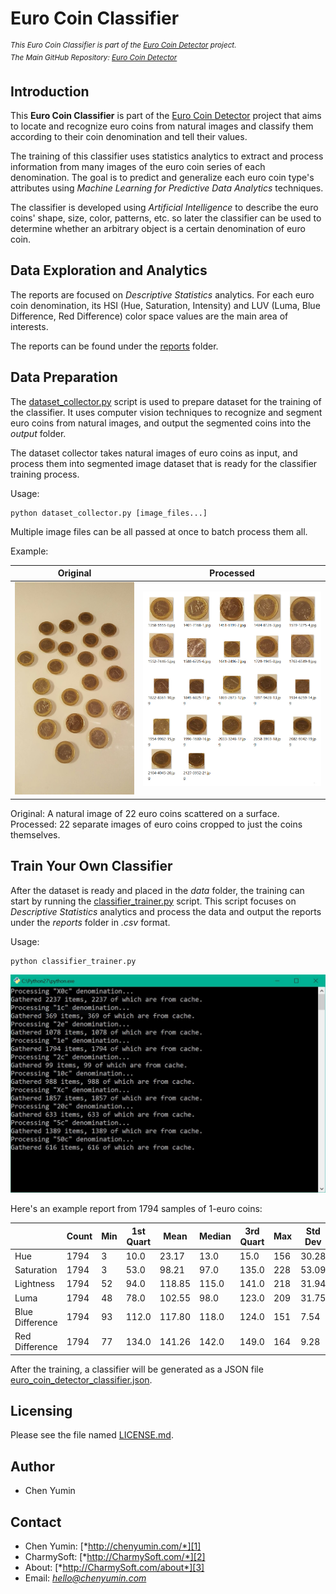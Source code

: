 **Euro Coin Classifier**
========================
<sup>*This Euro Coin Classifier is part of the [Euro Coin Detector][4] project.*</sup>  
<sup>*The Main GitHub Repository: [Euro Coin Detector](https://github.com/chen-yumin/euro-coin-detector)*</sup>  


Introduction
------------------------
This **Euro Coin Classifier** is part of the [Euro Coin Detector][4] project that aims to locate and recognize euro coins from natural images and classify them according to their coin denomination and tell their values.

The training of this classifier uses statistics analytics to extract and process information from many images of the euro coin series of each denomination. The goal is to predict and generalize each euro coin type's attributes using *Machine Learning for Predictive Data Analytics* techniques.

The classifier is developed using *Artificial Intelligence* to describe the euro coins' shape, size, color, patterns, etc. so later the classifier can be used to determine whether an arbitrary object is a certain denomination of euro coin.  


Data Exploration and Analytics
------------------------
The reports are focused on *Descriptive Statistics* analytics. For each euro coin denomination, its HSI (Hue, Saturation, Intensity) and LUV (Luma, Blue Difference, Red Difference) color space values are the main area of interests.  

The reports can be found under the [reports](reports) folder.  


Data Preparation
------------------------
The [dataset_collector.py](dataset_collector.py) script is used to prepare dataset for the training of the classifier. It uses computer vision techniques to recognize and segment euro coins from natural images, and output the segmented coins into the *output* folder.  

The dataset collector takes natural images of euro coins as input, and process them into segmented image dataset that is ready for the classifier training process.  

Usage:

    python dataset_collector.py [image_files...]  

Multiple image files can be all passed at once to batch process them all.

Example:  

| Original | Processed |
| :---: | :---: |
| ![Original](doc/img/dataset-collector-before.jpg) | ![Processed](doc/img/dataset-collector-after.jpg) |

Original: A natural image of 22 euro coins scattered on a surface.  
Processed: 22 separate images of euro coins cropped to just the coins themselves.  


Train Your Own Classifier
------------------------
After the dataset is ready and placed in the *data* folder, the training can start by running the [classifier_trainer.py](classifier_trainer.py) script. This script focuses on *Descriptive Statistics* analytics and process the data and output the reports under the *reports* folder in *.csv* format.  

Usage:

    python classifier_trainer.py  

![Training](doc/img/training.jpg)

Here's an example report from 1794 samples of 1-euro coins:

|                 | Count | Min | 1st Quart | Mean   | Median | 3rd Quart | Max | Std Dev |
|-----------------|-------|-----|-----------|--------|--------|-----------|-----|---------------|
| Hue             | 1794  | 3   | 10.0      | 23.17  | 13.0   | 15.0      | 156 | 30.28 |
| Saturation      | 1794  | 3   | 53.0      | 98.21  | 97.0   | 135.0     | 228 | 53.09 |
| Lightness       | 1794  | 52  | 94.0      | 118.85 | 115.0  | 141.0     | 218 | 31.94 |
| Luma            | 1794  | 48  | 78.0      | 102.55 | 98.0   | 123.0     | 209 | 31.75 |
| Blue Difference | 1794  | 93  | 112.0     | 117.80 | 118.0  | 124.0     | 151 | 7.54  |
| Red Difference  | 1794  | 77  | 134.0     | 141.26 | 142.0  | 149.0     | 164 | 9.28  |  

After the training, a classifier will be generated as a JSON file [euro_coin_detector_classifier.json](euro_coin_detector_classifier.json).  


Licensing
------------------------
Please see the file named [LICENSE.md](LICENSE.md).


Author
------------------------
* Chen Yumin  


Contact
------------------------
* Chen Yumin: [*http://chenyumin.com/*][1]
* CharmySoft: [*http://CharmySoft.com/*][2]  
* About: [*http://CharmySoft.com/about*][3]  
* Email: [*hello@chenyumin.com*](mailto:hello@chenyumin.com)  

[1]: http://chenyumin.com/ "Chen Yumin"
[2]: http://www.CharmySoft.com/ "CharmySoft"
[3]: http://www.CharmySoft.com/about "About CharmySoft"
[4]: http://www.CharmySoft.com/app/euro-coin-detector "Euro Coin Detector"
